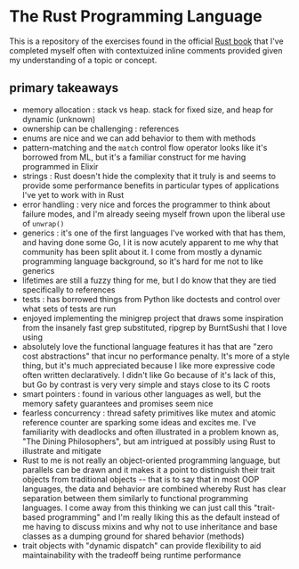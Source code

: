 # The Rust Programming Language

This is a repository of the exercises found in the official [Rust book](https://doc.rust-lang.org/book) that I've completed myself often with contextuized inline comments provided given my understanding of a topic or concept.

## primary takeaways

- memory allocation : stack vs heap. stack for fixed size, and heap for dynamic (unknown)
- ownership can be challenging : references
- enums are nice and we can add behavior to them with methods
- pattern-matching and the `match` control flow operator looks like it's borrowed from ML, but it's a familiar construct for me having programmed in Elixir
- strings : Rust doesn't hide the complexity that it truly is and seems to provide some performance benefits in particular types of applications I've yet to work with in Rust
- error handling : very nice and forces the programmer to think about failure modes, and I'm already seeing myself frown upon the liberal use of `unwrap()`
- generics : it's one of the first languages I've worked with that has them, and having done some Go, I it is now acutely apparent to me why that community has been split about it. I come from mostly a dynamic programming language background, so it's hard for me not to like generics
- lifetimes are still a fuzzy thing for me, but I do know that they are tied specifically to references
- tests : has borrowed things from Python like doctests and control over what sets of tests are run
- enjoyed implementing the minigrep project that draws some inspiration from the insanely fast grep substituted, ripgrep by BurntSushi that I love using
- absolutely love the functional language features it has that are "zero cost abstractions" that incur no performance penalty. It's more of a style thing, but it's much appreciated because I like more expressive code often written declaratively. I didn't like Go because of it's lack of this, but Go by contrast is very very simple and stays close to its C roots
- smart pointers : found in various other languages as well, but the memory safety guarantees and promises seem nice
- fearless concurrency : thread safety primitives like mutex and atomic reference counter are sparking some ideas and excites me. I've familiarity with deadlocks and often illustrated in a problem known as, "The Dining Philosophers", but am intrigued at possibly using Rust to illustrate and mitigate
- Rust to me is not really an object-oriented programming language, but parallels can be drawn and it makes it a point to distinguish their trait objects from traditional objects -- that is to say that in most OOP languages, the data and behavior are combined whereby Rust has clear separation between them similarly to functional programming languages. I come away from this thinking we can just call this "trait-based programming" and I'm really liking this as the default instead of me having to discuss mixins and why not to use inheritance and base classes as a dumping ground for shared behavior (methods)
- trait objects with "dynamic dispatch" can provide flexibility to aid maintainability with the tradeoff being runtime performance

